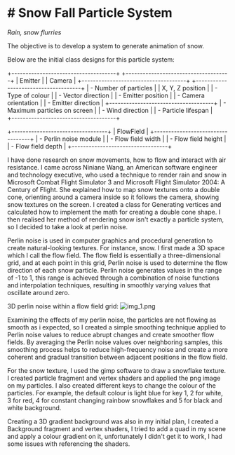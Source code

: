 # # Snow Fall Particle System 

_Rain, snow flurries_

The objective is to develop a system to generate animation of snow.


Below are the initial class designs for this particle system:

+-------------------------------------+      +-------------------------------------+
|              Emitter                |      |               Camera                |
+-------------------------------------+      +-------------------------------------+
| - Number of particles               |      |   X, Y, Z position                  |
| - Type of colour                    |      | - Vector direction                  |
| - Emitter position                  |      | - Camera orientation                |
| - Emitter direction                 |      +-------------------------------------+
| - Maximum particles on screen       |
| - Wind direction                    |
| - Particle lifespan                 |          
+-------------------------------------+

+----------------------------------+
|              FlowField           |
+----------------------------------+
| - Perlin noise module            |
| - Flow field width               |
| - Flow field height              |
| - Flow field depth               |
+----------------------------------+

I have done research on snow movements, how to flow and interact with air resistance. 
I came across Niniane Wang, an American software engineer and technology executive, who used a technique 
to render rain and snow in Microsoft Combat Flight Simulator 3 and Microsoft Flight Simulator 2004: A Century of Flight.
She explained how to map snow textures onto a double cone, orienting around a camera inside so it follows the camera,
showing snow textures on the screen. I created a class for Generating vertices and calculated how to implement the math 
for creating a double cone shape. I then realised her method of rendering snow isn't exactly a particle system, so I 
decided to take a look at perlin noise.

Perlin noise is used in computer graphics and procedural generation to create natural-looking textures. For instance, 
snow. I first made a 3D space which I call the flow field. The flow field is essentially a three-dimensional grid, and
at each point in this grid, Perlin noise is used to determine the flow direction of each snow particle. Perlin noise 
generates values in the range of -1 to 1, this range is achieved through a combination of noise functions and 
interpolation techniques, resulting in smoothly varying values that oscillate around zero.

3D perlin noise within a flow field grid:
![img_1.png](img_1.png)


Examining the effects of my perlin noise, the particles are not flowing as smooth as i expected, so I created a simple
smoothing technique applied to Perlin noise values to reduce abrupt changes and create smoother flow fields. 
By averaging the Perlin noise values over neighboring samples, this smoothing process helps to reduce high-frequency 
noise and create a more coherent and gradual transition between adjacent positions in the flow field.

For the snow texture, I used the gimp software to draw a snowflake texture. I created particle fragment and vertex 
shaders and applied the png image on my particles. I also created different keys to change the colour of the particles.
For example, the default colour is light blue for key 1, 2 for white, 3 for red, 4 for constant changing rainbow 
snowflakes and 5 for black and white background.

Creating a 3D gradient background was also in my initial plan, I created a Background fragment and vertex shaders, I
tried to add a quad in my scene and apply a colour gradient on it, unfortunately I didn't get it to work, I had some 
issues with referencing the shaders.

